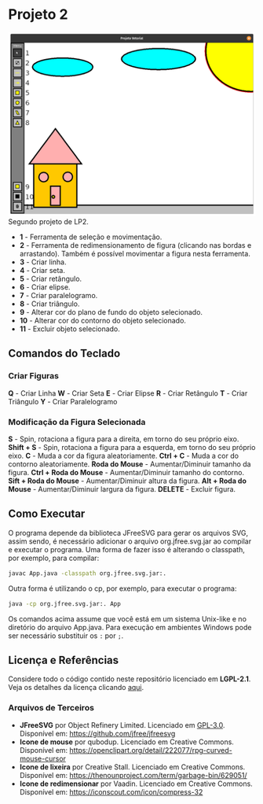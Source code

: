 # Projeto 2
![Captura de Tela](./captura_de_tela.png)
Segundo projeto de LP2.
- **1** - Ferramenta de seleção e movimentação.
- **2** - Ferramenta de redimensionamento de figura (clicando nas bordas e arrastando). Também é possível movimentar a figura nesta ferramenta.
- **3** - Criar linha.
- **4** - Criar seta.
- **5** - Criar retângulo.
- **6** - Criar elipse.
- **7** - Criar paralelogramo.
- **8** - Criar triângulo.
- **9** - Alterar cor do plano de fundo do objeto selecionado.
- **10** - Alterar cor do contorno do objeto selecionado.
- **11** - Excluir objeto selecionado.
## Comandos do Teclado
### Criar Figuras ###
**Q** - Criar Linha
**W** - Criar Seta
**E** - Criar Elipse
**R** - Criar Retângulo
**T** - Criar Triângulo
**Y** - Criar Paralelogramo

### Modificação da Figura Selecionada ###
**S** - Spin, rotaciona a figura para a direita, em torno do seu próprio eixo.
**Shift + S** - Spin, rotaciona a figura para a esquerda, em torno do seu próprio eixo.
**C** - Muda a cor da figura aleatoriamente.
**Ctrl + C** - Muda a cor do contorno aleatoriamente.
**Roda do Mouse** - Aumentar/Diminuir tamanho da figura.
**Ctrl + Roda do Mouse** - Aumentar/Diminuir tamanho do contorno.
**Sift + Roda do Mouse** - Aumentar/Diminuir altura da figura.
**Alt + Roda do Mouse** - Aumentar/Diminuir largura da figura.
**DELETE** - Excluir figura.

## Como Executar
O programa depende da biblioteca JFreeSVG para gerar os arquivos SVG, assim sendo, é necessário adicionar o arquivo org.jfree.svg.jar ao compilar e executar o programa. 
Uma forma de fazer isso é alterando o classpath, por exemplo, para compilar:
```bash
javac App.java -classpath org.jfree.svg.jar:.
```
Outra forma é utilizando o cp, por exemplo, para executar o programa:
```bash
java -cp org.jfree.svg.jar:. App
```
Os comandos acima assume que você está em um sistema Unix-like e no diretório do arquivo App.java. Para execução em ambientes Windows pode ser necessário substituir os ```:``` por ```;```.
## Licença e Referências
Considere todo o código contido neste repositório licenciado em **LGPL-2.1**. Veja os detalhes da licença clicando [aqui](https://github.com/FaelLiberatori/LP2/blob/main/LICENSE).
### Arquivos de Terceiros
- **JFreeSVG** por Object Refinery Limited. Licenciado em [GPL-3.0](https://github.com/jfree/jfreesvg/blob/master/LICENSE). Disponível em: https://github.com/jfree/jfreesvg
- **Icone de mouse** por qubodup. Licenciado em Creative Commons. Disponível em: https://openclipart.org/detail/222077/rpg-curved-mouse-cursor
- **Icone de lixeira** por Creative Stall. Licenciado em Creative Commons. Disponível em: https://thenounproject.com/term/garbage-bin/629051/
- **Icone de redimensionar** por Vaadin. Licenciado em Creative Commons. Disponível em: https://iconscout.com/icon/compress-32
